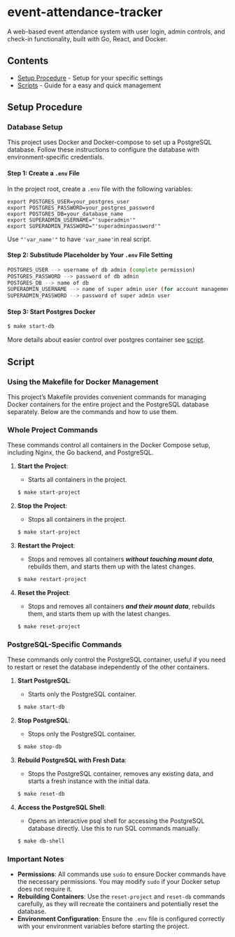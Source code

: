 # event-attendance-tracker
A web-based event attendance system with user login, admin controls, and check-in functionality, built with Go, React, and Docker.

## Contents
- [Setup Procedure](#setup-procedure) - Setup for your specific settings
- [Scripts](#script) - Guide for a easy and quick management


## Setup Procedure

### Database Setup

This project uses Docker and Docker-compose to set up a PostgreSQL database. Follow these instructions to configure the database with environment-specific credentials.

#### Step 1: Create a `.env` File

In the project root, create a `.env` file with the following variables:

```env
export POSTGRES_USER=your_postgres_user
export POSTGRES_PASSWORD=your_postgres_password
export POSTGRES_DB=your_database_name
export SUPERADMIN_USERNAME="'superadmin'"
export SUPERADMIN_PASSWORD="'superadminpassword'"
```

Use `"'var_name'"` to have `'var_name'`in real script.

#### Step 2: Substitude Placeholder by Your `.env` File Setting

```bash
POSTGRES_USER --> username of db admin (complete permission)
POSTGRES_PASSWORD --> password of db admin
POSTGRES_DB --> name of db
SUPERADMIN_USERNAME --> name of super admin user (for account management)
SUPERADMIN_PASSWORD --> password of super admin user
```

#### Step 3: Start Postgres Docker

```bash
$ make start-db
```

More details about easier control over postgres container see [script](#script).


## Script

### Using the Makefile for Docker Management

This project’s Makefile provides convenient commands for managing Docker containers for the entire project and the PostgreSQL database separately. Below are the commands and how to use them.

### Whole Project Commands

These commands control all containers in the Docker Compose setup, including Nginx, the Go backend, and PostgreSQL.

1. **Start the Project**:
   - Starts all containers in the project.
   ```bash
   $ make start-project
   ```

2. **Stop the Project**:
   - Stops all containers in the project.
   ```bash
   $ make start-project
   ```

3. **Restart the Project**:
   - Stops and removes all containers ***without touching mount data***, rebuilds them, and starts them up with the latest changes.
    ```bash
    $ make restart-project
    ```

3. **Reset the Project**:
   - Stops and removes all containers ***and their mount data***, rebuilds them, and starts them up with the latest changes.
    ```bash
    $ make reset-project
    ```

### PostgreSQL-Specific Commands

These commands only control the PostgreSQL container, useful if you need to restart or reset the database independently of the other containers.

1. **Start PostgreSQL**:
    - Starts only the PostgreSQL container.
    ```bash
    $ make start-db
    ```

2. **Stop PostgreSQL**:
    - Stops only the PostgreSQL container.
    ```bash
    $ make stop-db
    ```

3. **Rebuild PostgreSQL with Fresh Data**:
    - Stops the PostgreSQL container, removes any existing data, and starts a fresh instance with the initial data.
    ```bash
    $ make reset-db
    ```

4. **Access the PostgreSQL Shell**:
    - Opens an interactive psql shell for accessing the PostgreSQL database directly. Use this to run SQL commands manually.
    ```bash
    $ make db-shell
    ```

### Important Notes

- **Permissions**: All commands use `sudo` to ensure Docker commands have the necessary permissions. You may modify `sudo` if your Docker setup does not require it.
- **Rebuilding Containers**: Use the `reset-project` and `reset-db` commands carefully, as they will recreate the containers and potentially reset the database.
- **Environment Configuration**: Ensure the `.env` file is configured correctly with your environment variables before starting the project.
